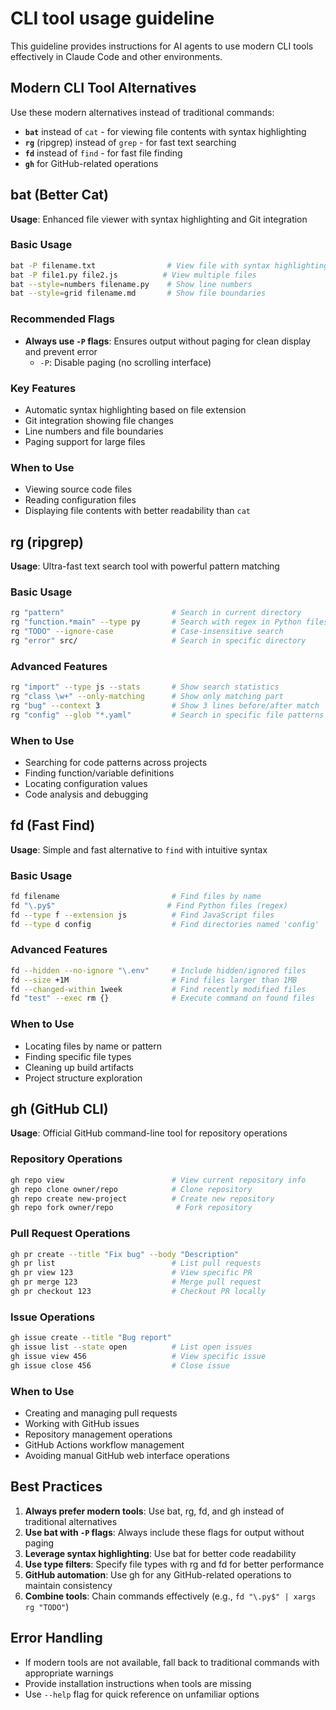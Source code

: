 # CLI tool usage guideline

This guideline provides instructions for AI agents to use modern CLI tools effectively in Claude Code and other environments.

## Modern CLI Tool Alternatives

Use these modern alternatives instead of traditional commands:
- **`bat`** instead of `cat` - for viewing file contents with syntax highlighting
- **`rg`** (ripgrep) instead of `grep` - for fast text searching
- **`fd`** instead of `find` - for fast file finding
- **`gh`** for GitHub-related operations

## bat (Better Cat)

**Usage**: Enhanced file viewer with syntax highlighting and Git integration

### Basic Usage
```bash
bat -P filename.txt                # View file with syntax highlighting
bat -P file1.py file2.js          # View multiple files
bat --style=numbers filename.py    # Show line numbers
bat --style=grid filename.md       # Show file boundaries
```

### Recommended Flags
- **Always use `-P` flags**: Ensures output without paging for clean display and prevent error
  - `-P`: Disable paging (no scrolling interface)

### Key Features
- Automatic syntax highlighting based on file extension
- Git integration showing file changes
- Line numbers and file boundaries
- Paging support for large files

### When to Use
- Viewing source code files
- Reading configuration files
- Displaying file contents with better readability than `cat`

## rg (ripgrep)

**Usage**: Ultra-fast text search tool with powerful pattern matching

### Basic Usage
```bash
rg "pattern"                        # Search in current directory
rg "function.*main" --type py       # Search with regex in Python files
rg "TODO" --ignore-case             # Case-insensitive search
rg "error" src/                     # Search in specific directory
```

### Advanced Features
```bash
rg "import" --type js --stats       # Show search statistics
rg "class \w+" --only-matching      # Show only matching part
rg "bug" --context 3                # Show 3 lines before/after match
rg "config" --glob "*.yaml"         # Search in specific file patterns
```

### When to Use
- Searching for code patterns across projects
- Finding function/variable definitions
- Locating configuration values
- Code analysis and debugging

## fd (Fast Find)

**Usage**: Simple and fast alternative to `find` with intuitive syntax

### Basic Usage
```bash
fd filename                         # Find files by name
fd "\.py$"                         # Find Python files (regex)
fd --type f --extension js          # Find JavaScript files
fd --type d config                  # Find directories named 'config'
```

### Advanced Features
```bash
fd --hidden --no-ignore "\.env"     # Include hidden/ignored files
fd --size +1M                       # Find files larger than 1MB
fd --changed-within 1week           # Find recently modified files
fd "test" --exec rm {}              # Execute command on found files
```

### When to Use
- Locating files by name or pattern
- Finding specific file types
- Cleaning up build artifacts
- Project structure exploration

## gh (GitHub CLI)

**Usage**: Official GitHub command-line tool for repository operations

### Repository Operations
```bash
gh repo view                        # View current repository info
gh repo clone owner/repo            # Clone repository
gh repo create new-project          # Create new repository
gh repo fork owner/repo              # Fork repository
```

### Pull Request Operations
```bash
gh pr create --title "Fix bug" --body "Description"
gh pr list                          # List pull requests
gh pr view 123                      # View specific PR
gh pr merge 123                     # Merge pull request
gh pr checkout 123                  # Checkout PR locally
```

### Issue Operations
```bash
gh issue create --title "Bug report"
gh issue list --state open          # List open issues
gh issue view 456                   # View specific issue
gh issue close 456                  # Close issue
```

### When to Use
- Creating and managing pull requests
- Working with GitHub issues
- Repository management operations
- GitHub Actions workflow management
- Avoiding manual GitHub web interface operations

## Best Practices

1. **Always prefer modern tools**: Use bat, rg, fd, and gh instead of traditional alternatives
2. **Use bat with `-P` flags**: Always include these flags for output without paging
3. **Leverage syntax highlighting**: Use bat for better code readability
4. **Use type filters**: Specify file types with rg and fd for better performance
5. **GitHub automation**: Use gh for any GitHub-related operations to maintain consistency
6. **Combine tools**: Chain commands effectively (e.g., `fd "\.py$" | xargs rg "TODO"`)

## Error Handling

- If modern tools are not available, fall back to traditional commands with appropriate warnings
- Provide installation instructions when tools are missing
- Use `--help` flag for quick reference on unfamiliar options

